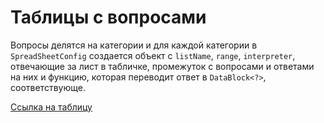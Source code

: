 # Таблицы с вопросами

Вопросы делятся на категории и для каждой категории в `SpreadSheetConfig`
создается объект с `listName`, `range`, `interpreter`, отвечающие за
лист в табличке, промежуток с вопросами и ответами на них и функцию, 
которая переводит ответ в `DataBlock<?>`, соответствующе.

[Ссылка на таблицу](https://docs.google.com/spreadsheets/d/1DszDDE_fLzHKMe2siiBfkg_XPVjX9aB0Hpsz6jZiRkU/edit#gid=0)